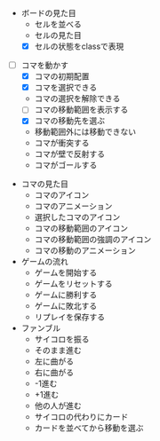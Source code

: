 -  ボードの見た目
    -  セルを並べる
    -  セルの見た目
    - [x] セルの状態をclassで表現
- [ ] コマを動かす
    - [x] コマの初期配置
    - [x] コマを選択できる
    - コマの選択を解除できる
    - [ ] コマの移動範囲を表示する
    - [x] コマの移動先を選ぶ
    - 移動範囲外には移動できない
    -  コマが衝突する
    -  コマが壁で反射する
    -  コマがゴールする
-  コマの見た目
    -  コマのアイコン
    -  コマのアニメーション
    -  選択したコマのアイコン
    -  コマの移動範囲のアイコン
    -  コマの移動範囲の強調のアイコン
    -  コマの移動のアニメーション
-  ゲームの流れ
    -  ゲームを開始する
    -  ゲームをリセットする
    -  ゲームに勝利する
    -  ゲームに敗北する
    -  リプレイを保存する
-  ファンブル
    -  サイコロを振る
    -  そのまま進む
    -  左に曲がる
    -  右に曲がる
    -  -1進む
    -  +1進む
    -  他の人が進む
    -  サイコロの代わりにカード
    -  カードを並べてから移動を選ぶ